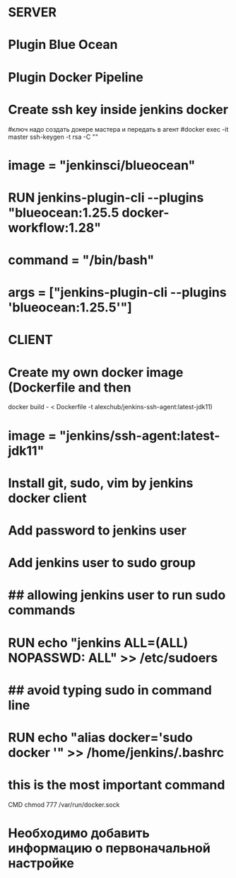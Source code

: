 
# SERVER

# Plugin Blue Ocean
# Plugin Docker Pipeline
# Create ssh key inside jenkins docker

#ключ надо создать докере мастера и передать в агент
#docker exec -it master ssh-keygen -t rsa -C "" 


# image = "jenkinsci/blueocean"

# RUN jenkins-plugin-cli --plugins "blueocean:1.25.5 docker-workflow:1.28"

# command = "/bin/bash"
# args = ["jenkins-plugin-cli --plugins 'blueocean:1.25.5'"]



# CLIENT
# Create my own docker image (Dockerfile and then 
docker build - < Dockerfile -t alexchub/jenkins-ssh-agent:latest-jdk11)

# image = "jenkins/ssh-agent:latest-jdk11"


# Install git, sudo, vim by jenkins docker client
# Add password to jenkins user
# Add jenkins user to sudo group

# ## allowing jenkins user to run sudo commands
# RUN echo "jenkins ALL=(ALL) NOPASSWD: ALL" >> /etc/sudoers
# ## avoid typing sudo in command line
# RUN echo "alias docker='sudo docker '" >> /home/jenkins/.bashrc



# this is the most important command
CMD chmod 777 /var/run/docker.sock


# Необходимо добавить информацию о первоначальной настройке
##
##
##